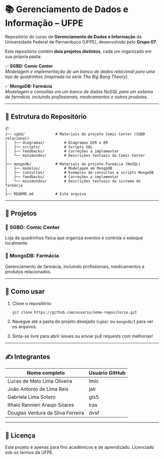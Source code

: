 
# 📚 Gerenciamento de Dados e Informação – UFPE

Repositório do curso de **Gerenciamento de Dados e Informação** da Universidade Federal de Pernambuco (UFPE), desenvolvido pelo **Grupo 07**.  

Este repositório contém **dois projetos distintos**, cada um organizado em sua própria pasta:

✅ **SGBD: Comic Center**  
_Modelagem e implementação de um banco de dados relacional para uma loja de quadrinhos (inspirada na série The Big Bang Theory)._  

✅ **MongoDB: Farmácia**  
_Modelagem e consultas em um banco de dados NoSQL para um sistema de farmácia, incluindo profissionais, medicamentos e outros produtos._

---

## 📂 Estrutura do Repositório

```
📦
├── sgbd/              # Materiais do projeto Comic Center (SGBD relacional)
│   ├── diagramas/         # Diagramas EER e ER
│   ├── scripts/           # Scripts SQL
│   ├── feedbacks/         # Correções a implementar
│   └── minimundos/        # Descrições textuais do Comic Center
│
├── mongodb/           # Materiais do projeto Farmácia (NoSQL)
│   ├── modelos/           # Modelagem em MongoDB
│   ├── consultas/         # Exemplos de consultas e scripts MongoDB
│   ├── feedbacks/         # Correções a implementar
│   └── minimundos/        # Descrições textuais do sistema de farmácia
│
├── README.md          # Este arquivo
```

---

## 🏪 Projetos

### 🎯 **SGBD: Comic Center**  
Loja de quadrinhos física que organiza eventos e controla o estoque localmente.

### 🎯 **MongoDB: Farmácia**  
Gerenciamento de farmácia, incluindo profissionais, medicamentos e produtos relacionados.

---

## 🚀 Como usar

1. Clone o repositório:  
   ```bash
   git clone https://github.com/usuario/nome-repositorio.git
   ```

2. Navegue até a pasta do projeto desejado (`sgbd/` ou `mongodb/`) para ver os arquivos.

3. Sinta-se livre para abrir issues ou enviar pull requests com melhorias!

---

## ✍️ Integrantes

| Nome completo                      | Usuário GitHub |
| ---------------------------------- | -------------- |
| Lucas de Melo Lima Oliveira        | lmlo           |
| João Antonio de Lima Reis          | jalr           |
| Gabriela Lima Sotero               | gls5           |
| Ithalo Rannieri Araujo Soares      | iras           |
| Douglas Ventura da Silva Ferreira  | dvsf           |

---

## 📜 Licença

Este projeto é apenas para fins acadêmicos e de aprendizado. Licenciado sob os termos da UFPE.
